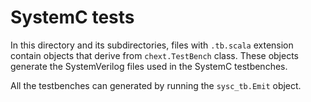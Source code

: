 # SystemC tests

In this directory and its subdirectories, files with `.tb.scala` extension contain objects that derive from `chext.TestBench` class.
These objects generate the SystemVerilog files used in the SystemC testbenches.

All the testbenches can generated by running the `sysc_tb.Emit` object.
